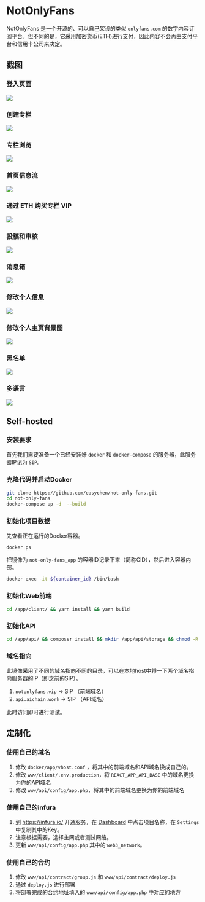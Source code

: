 # NotOnlyFans

NotOnlyFans 是一个开源的、可以自己架设的类似 `onlyfans.com` 的数字内容订阅平台。但不同的是，它采用加密货币(ETH)进行支付，因此内容不会再由支付平台和信用卡公司来决定。

## 截图

### 登入页面

![](images/2021-08-25-21-20-33.png)

### 创建专栏

![](images/2021-08-25-21-21-47.png)

### 专栏浏览

![](images/2021-08-25-21-23-12.png)

### 首页信息流

![](images/2021-08-25-21-33-05.png)

### 通过 ETH 购买专栏 VIP

![](images/2021-08-25-21-28-14.png)

### 投稿和审核

![](images/2021-08-25-21-31-27.png)

### 消息箱

![](images/2021-08-25-21-32-18.png)

### 修改个人信息

![](images/2021-08-25-21-22-24.png)

### 修改个人主页背景图

![](images/2021-08-25-21-34-44.png)

### 黑名单

![](images/2021-08-25-21-36-09.png)

### 多语言

![](images/2021-08-25-21-36-51.png)


<!-- ## 在线演示网站

- <http://notonlyfans.vip/> -->

## Self-hosted

### 安装要求

首先我们需要准备一个已经安装好 `docker` 和 `docker-compose` 的服务器，此服务器IP记为 `SIP`。

### 克隆代码并启动Docker

```bash
git clone https://github.com/easychen/not-only-fans.git
cd not-only-fans
docker-compose up -d  --build
```

### 初始化项目数据 

先查看正在运行的Docker容器。

```bash
docker ps
```

把镜像为 `not-only-fans_app` 的容器ID记录下来（简称CID），然后进入容器内部。

```bash
docker exec -it ${container_id} /bin/bash
```

### 初始化Web前端

```bash
cd /app/client/ && yarn install && yarn build
```

### 初始化API

```bash
cd /app/api/ && composer install && mkdir /app/api/storage && chmod -R 0777 /app/api/storage
```

### 域名指向

此镜像采用了不同的域名指向不同的目录，可以在本地host中将一下两个域名指向服务器的IP（即之前的SIP）。

1. `notonlyfans.vip` → SIP （前端域名）
1. `api.aichain.work` → SIP （API域名）

此时访问即可进行测试。

## 定制化

### 使用自己的域名

1. 修改 `docker/app/vhost.conf` ，将其中的前端域名和API域名换成自己的。
1. 修改 `www/client/.env.production`，将 `REACT_APP_API_BASE` 中的域名更换为你的API域名
1. 修改 `www/api/config/app.php`，将其中的前端域名更换为你的前端域名

### 使用自己的infura

1. 到 https://infura.io/ 开通服务，在 [Dashboard](https://infura.io/dashboard/ethereum) 中点击项目名称，在 `Settings` 中复制其中的Key。
1. 注意根据需要，选择主网或者测试网络。
1. 更新 `www/api/config/app.php` 其中的 `web3_network`。

### 使用自己的合约

1. 修改 `www/api/contract/group.js` 和 `www/api/contract/deploy.js`
1. 通过 `deploy.js` 进行部署
1. 将部署完成的合约地址填入的 `www/api/config/app.php` 中对应的地方


